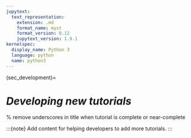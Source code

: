 ```yaml
---
jupytext:
  text_representation:
    extension: .md
    format_name: myst
    format_version: 0.12
    jupytext_version: 1.9.1
kernelspec:
  display_name: Python 3
  language: python
  name: python3
---
```


(sec_development)=

# _Developing new tutorials_
% remove underscores in title when tutorial is complete or near-complete

:::{note}
Add content for helping developers to add more tutorials.
:::
